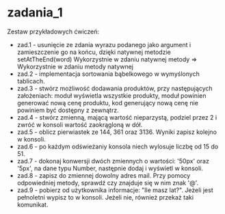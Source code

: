 # zadania_1

Zestaw przykładowych ćwiczeń:
- zad.1 - usunięcie ze zdania wyrazu podanego jako argument i zamieszczenie go na końcu, dzięki natywnej metodzie setAtTheEnd(word)
Wykorzystnie w zdaniu natywnej metody => Wykorzystnie w zdaniu metody natywnej
- zad.2 - implementacja sortowania bąbelkowego w wymyślonych tablicach.
- zad.3 - stwórz możliwość dodawania produktów, przy następujących założeniach: moduł wyświetla wszystkie produkty, moduł powinien generować nową cenę produktu, kod generujący nową cenę nie powiniem być dostępny z zewnątrz.
- zad.4 - stwórz zmienną, mającą wartość nieparzystą, podziel przez 2 i zwróć w konsoli wartość zaokrągloną w dół.
- zad.5 - oblicz pierwiastek ze 144, 361 oraz 3136. Wyniki zapisz kolejno w konsoli.
- zad.6 - po każdym odświeżaniy konsola niech wylosuje liczbę od 15 do 51.
- zad.7 - dokonaj konwersji dwóch zmiennych o wartości: '50px' oraz '5px', na dane typu Number, następnie dodaj i wyświetl w konsoli.
- zad.8 - zapisz do zmiennej dowolny adres mail. Przy pomocy odpowiedniej metody, sprawdź czy znajduje się w nim znak '@'.
- zad.9 - pobierz od użytkownika informacje: "Ile masz lat?". Jeżeli jest pełnoletni wypisz to w konsoli. Jeżeli nie, również przekaż taki komunikat.
